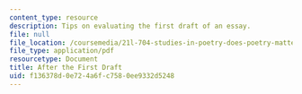 ```yaml
---
content_type: resource
description: Tips on evaluating the first draft of an essay.
file: null
file_location: /coursemedia/21l-704-studies-in-poetry-does-poetry-matter-fall-2002/f136378d0e724a6fc7580ee9332d5248_afterthedraftpoems.pdf
file_type: application/pdf
resourcetype: Document
title: After the First Draft
uid: f136378d-0e72-4a6f-c758-0ee9332d5248
---
```

